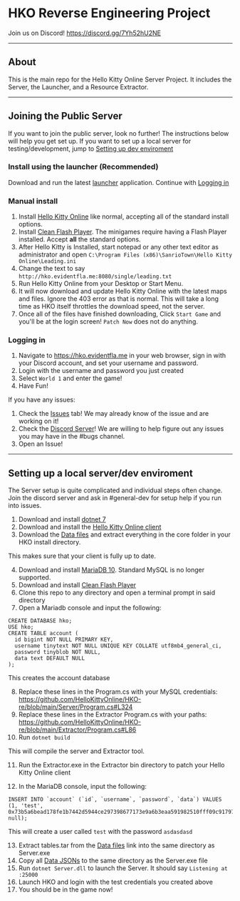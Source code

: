 # HKO Reverse Engineering Project

Join us on Discord! https://discord.gg/7Yh52hU2NE

***
## About
This is the main repo for the Hello Kitty Online Server Project. It includes the Server, the Launcher, and a Resource Extractor.
***

## Joining the Public Server
If you want to join the public server, look no further! The instructions below will help you get set up. If you want to set up a local server for testing/development, jump to [Setting up dev enviroment](#setting-up-dev-enviroment)

### Install using the launcher (Recommended)
Download and run the latest [launcher](https://github.com/HelloKittyOnline/HKO-re/releases/latest) application. Continue with [Logging in](#logging-in)

### Manual install
1) Install [Hello Kitty Online](https://archive.org/details/pod-19902-setup) like normal, accepting all of the standard install options. 
2) Install [Clean Flash Player](https://gitlab.com/cleanflash/installer/-/releases). The minigames require having a Flash Player installed. Accept **all** the standard options. 
3) After Hello Kitty is Installed, start notepad or any other text editor as administrator and open `C:\Program Files (x86)\SanrioTown\Hello Kitty Online\Leading.ini`
4) Change the text to say `http://hko.evidentfla.me:8080/single/leading.txt` 
5) Run Hello Kitty Online from your Desktop or Start Menu. 
6) It will now download and update Hello Kitty Online with the latest maps and files. Ignore the 403 error as that is normal. This will take a long time as HKO itself throttles the download speed, not the server. 
7) Once all of the files have finished downloading, Click `Start Game` and you'll be at the login screen! `Patch Now` does not do anything.

### Logging in
1) Navigate to https://hko.evidentfla.me in your web browser, sign in with your Discord account, and set your username and password.
2) Login with the username and password you just created
3) Select `World 1` and enter the game!
4) Have Fun!

If you have any issues:

1) Check the [Issues](https://github.com/HelloKittyOnline/HKO-re/issues) tab! We may already know of the issue and are working on it!
2) Check the [Discord Server](https://discord.gg/7Yh52hU2NE)! We are willing to help figure out any issues you may have in the #bugs channel.
3) Open an Issue!

***

## Setting up a local server/dev enviroment
The Server setup is quite complicated and individual steps often change.
Join the discord server and ask in #general-dev for setup help if you run into issues.

1) Download and install [dotnet 7](https://dotnet.microsoft.com/en-us/download)
2) Download and install the [Hello Kitty Online client](https://archive.org/details/pod-19902-setup)
3) Download the [Data files](https://drive.google.com/drive/folders/1rC2jR8SoLvjNesEmTQbImeBj-di1Qura?usp=sharing) and extract everything in the core folder in your HKO install directory.

This makes sure that your client is fully up to date.

4) Download and install [MariaDB 10](https://mariadb.org/download/). Standard MySQL is no longer supported.
5) Download and install [Clean Flash Player](https://gitlab.com/cleanflash/installer/-/releases)
6) Clone this repo to any directory and open a terminal prompt in said directory
7) Open a Mariadb console and input the following:
```
CREATE DATABASE hko;
USE hko;
CREATE TABLE account (
  id bigint NOT NULL PRIMARY KEY,
  username tinytext NOT NULL UNIQUE KEY COLLATE utf8mb4_general_ci,
  password tinyblob NOT NULL,
  data text DEFAULT NULL
);
```
This creates the account database

8) Replace these lines in the Program.cs with your MySQL credentials: https://github.com/HelloKittyOnline/HKO-re/blob/main/Server/Program.cs#L324
9) Replace these lines in the Extractor Program.cs with your paths: https://github.com/HelloKittyOnline/HKO-re/blob/main/Extractor/Program.cs#L86
10) Run `dotnet build`

This will compile the server and Extractor tool.

11) Run the Extractor.exe in the Extractor bin directory to patch your Hello Kitty Online client

12) In the MariaDB console, input the following:
```
INSERT INTO `account` (`id`, `username`, `password`, `data`) VALUES (1, 'test', 0x73b5a6bead178fe1b7442d5944ce297398677173e9a6b3eaa591982510fff09c91797af05be14b8364ee39e5959cb161, null);
```
This will create a user called `test` with the password `asdasdasd`

13) Extract tables.tar from the [Data files](https://drive.google.com/drive/folders/1rC2jR8SoLvjNesEmTQbImeBj-di1Qura?usp=sharing) link into the same directory as Server.exe
14) Copy all [Data JSONs](https://github.com/HelloKittyOnline/hko_data/tree/main/data) to the same directory as the Server.exe file
15) Run `dotnet Server.dll` to launch the Server. It should say `Listening at :25000`
16) Launch HKO and login with the test credentials you created above
17) You should be in the game now!
